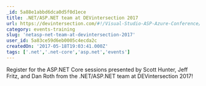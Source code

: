 ```yaml
---
_id: 5a88e1abbd6dca0d5f0d1ece
title: .NET/ASP.NET team at DEVintersection 2017
url: https://devintersection.com/#!/Visual-Studio-ASP-Azure-Conference/
category: events-training
slug: 'netasp-net-team-at-devintersection-2017'
user_id: 5a83ce59d6eb0005c4ecda2c
createdOn: '2017-05-18T19:03:41.000Z'
tags: ['.net','.net-core','asp.net','events']
---
```


Register for the ASP.NET Core sessions presented by Scott Hunter, Jeff Fritz, and Dan Roth from the .NET/ASP.NET team at DEVintersection 2017!
